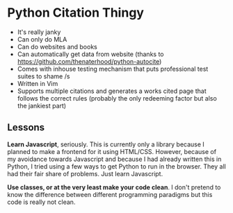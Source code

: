 # Python Citation Thingy
- It's really janky
- Can only do MLA
- Can do websites and books
- Can automatically get data from website (thanks to https://github.com/thenaterhood/python-autocite)
- Comes with inhouse testing mechanism that puts professional test suites to shame /s
- Written in Vim
- Supports multiple citations and generates a works cited page that follows the correct rules (probably the only redeeming factor but also the jankiest part)

## Lessons
**Learn Javascript**, seriously. This is currently only a library because I planned to make a frontend for it using HTML/CSS. However, because of my avoidance towards Javascript and because I had already written this in Python, I tried using a few ways to get Python to run in the browser. They all had their fair share of problems. Just learn Javascript.

**Use classes, or at the very least make your code clean**. I don't pretend to know the difference between different programming paradigms but this code is really not clean.
